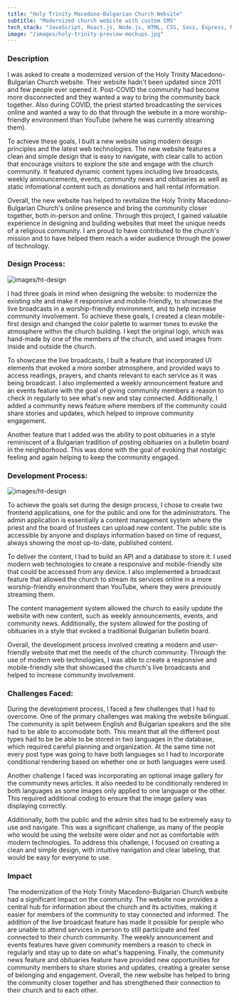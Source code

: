 ```yaml
---
title: "Holy Trinity Macedono-Bulgarian Church Website"
subtitle: "Modernized church webiste with custom CMS"
tech_stack: "JavaScript, React.js, Node.js, HTML, CSS, Sass, Express, MySql, Knex.js, JWT, Digital Ocean"
image: "/images/holy-trinity-preview-mockups.jpg"
---
```


### Description

I was asked to create a modernized version of the Holy Trinity Macedono-Bulgarian Church website. Their website hadn't been updated since 2011 and few people ever opened it. Post-COVID the community had become more disconnected and they wanted a way to bring the community back together. Also during COVID, the priest started broadcasting the services online and wanted a way to do that through the website in a more worship-friendly environment than YouTube (where he was currently streaming them).

To achieve these goals, I built a new website using modern design principles and the latest web technologies. The new website features a clean and simple design that is easy to navigate, with clear calls to action that encourage visitors to explore the site and engage with the church community. It featured dynamic content types including live broadcasts, weekly announcements, events, community news and obituaries as well as static infomational content such as donations and hall rental information. 

Overall, the new website has helped to revitalize the Holy Trinity Macedono-Bulgarian Church's online presence and bring the community closer together, both in-person and online. Through this project, I gained valuable experience in designing and building websites that meet the unique needs of a religious community. I am proud to have contributed to the church's mission and to have helped them reach a wider audience through the power of technology.


### Design Process:

![images/ht-design](/images/ht-design.jpg)

I had three goals in mind when designing the website: to modernize the existing site and make it responsive and mobile-friendly, to showcase the live broadcasts in a worship-friendly environment, and to help increase community involvement. To achieve these goals, I created a clean mobile-first design and changed the color palette to warmer tones to evoke the atmosphere within the church building. I kept the original logo, which was hand-made by one of the members of the church, and used images from inside and outside the church.

To showcase the live broadcasts, I built a feature that incorporated UI elements that evoked a more somber atmosphere, and provided ways to access readings, prayers, and chants relevant to each service as it was being broadcast. I also implemented a weekly announcement feature and an events feature with the goal of giving community members a reason to check in regularly to see what's new and stay connected. Additionally, I added a community news feature where members of the community could share stories and updates, which helped to improve community engagement.

Another feature that I added was the ability to post obituaries in a style reminiscent of a Bulgarian tradition of posting obituaries on a bulletin board in the neighborhood. This was done with the goal of evoking that nostalgic feeling and again helping to keep the community engaged.

### Development Process:

![images/ht-design](/images/ht-development.jpg)

To achieve the goals set during the design process, I chose to create two frontend applications, one for the public and one for the administrators. The admin application is essentially a content management system where the priest and the board of trustees can upload new content. The public site is accessible by anyone and displays information based on time of request, always showing the most up-to-date, published content.

To deliver the content, I had to build an API and a database to store it. I used modern web technologies to create a responsive and mobile-friendly site that could be accessed from any device. I also implemented a broadcast feature that allowed the church to stream its services online in a more worship-friendly environment than YouTube, where they were previously streaming them.

The content management system allowed the church to easily update the website with new content, such as weekly announcements, events, and community news. Additionally, the system allowed for the posting of obituaries in a style that evoked a traditional Bulgarian bulletin board.

Overall, the development process involved creating a modern and user-friendly website that met the needs of the church community. Through the use of modern web technologies, I was able to create a responsive and mobile-friendly site that showcased the church's live broadcasts and helped to increase community involvement.

### Challenges Faced:

During the development process, I faced a few challenges that I had to overcome. One of the primary challenges was making the website bilingual. The community is split between English and Bulgarian speakers and the site had to be able to accomodate both. This meant that all the different post types had to be be able to be stored in two languages in the database, which required careful planning and organization. At the same time not every post type was going to have both languages so I had to incorporate conditional rendering based on whether one or both languages were used. 

Another challenge I faced was incorporating an optional image gallery for the community news articles. It also needed to be conditionally rendered in both languages as some images only applied to one language or the other. This required additional coding to ensure that the image gallery was displaying correctly. 

Additionally, both the public and the admin sites had to be extremely easy to use and navigate. This was a significant challenge, as many of the people who would be using the website were older and not as comfortable with modern technologies. To address this challenge, I focused on creating a clean and simple design, with intuitive navigation and clear labeling, that would be easy for everyone to use. 

### Impact
The modernization of the Holy Trinity Macedono-Bulgarian Church website had a significant impact on the community. The website now provides a central hub for information about the church and its activities, making it easier for members of the community to stay connected and informed. The addition of the live broadcast feature has made it possible for people who are unable to attend services in person to still participate and feel connected to their church community. The weekly announcement and events features have given community members a reason to check in regularly and stay up to date on what's happening. Finally, the community news feature and obituaries feature have provided new opportunities for community members to share stories and updates, creating a greater sense of belonging and engagement. Overall, the new website has helped to bring the community closer together and has strengthened their connection to their church and to each other.